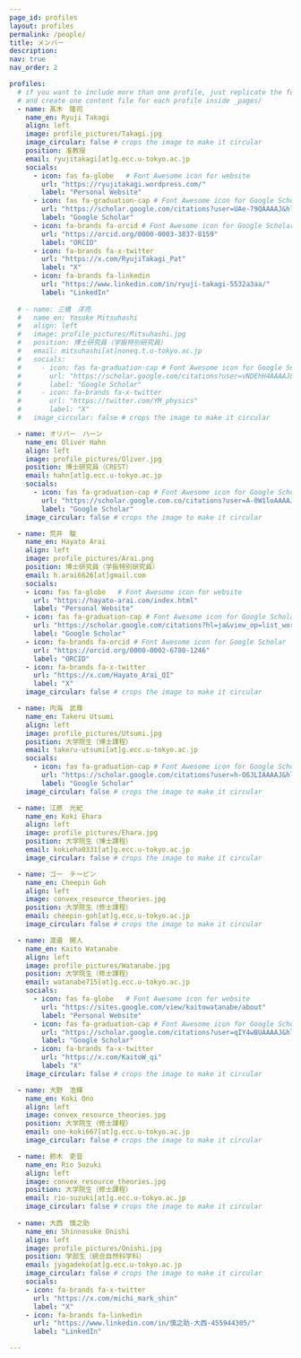 ```yaml
---
page_id: profiles
layout: profiles
permalink: /people/
title: メンバー
description: 
nav: true
nav_order: 2

profiles:
  # if you want to include more than one profile, just replicate the following block
  # and create one content file for each profile inside _pages/
  - name: 髙木　隆司
    name_en: Ryuji Takagi
    align: left
    image: profile_pictures/Takagi.jpg
    image_circular: false # crops the image to make it circular
    position: 准教授
    email: ryujitakagi[at]g.ecc.u-tokyo.ac.jp
    socials:
      - icon: fas fa-globe   # Font Awesome icon for website
        url: "https://ryujitakagi.wordpress.com/"
        label: "Personal Website"
      - icon: fas fa-graduation-cap # Font Awesome icon for Google Scholar
        url: "https://scholar.google.com/citations?user=UAe-79QAAAAJ&hl=ja"
        label: "Google Scholar"
      - icon: fa-brands fa-orcid # Font Awesome icon for Google Scholar
        url: "https://orcid.org/0000-0003-3837-8159"
        label: "ORCID"  
      - icon: fa-brands fa-x-twitter 
        url: "https://x.com/RyujiTakagi_Pat"
        label: "X"
      - icon: fa-brands fa-linkedin 
        url: "https://www.linkedin.com/in/ryuji-takagi-5532a3aa/"
        label: "LinkedIn"
  
  # - name: 三橋　洋亮
  #   name_en: Yosuke Mitsuhashi
  #   align: left
  #   image: profile_pictures/Mitsuhashi.jpg
  #   position: 博士研究員（学振特別研究員）
  #   email: mitsuhashi[at]noneq.t.u-tokyo.ac.jp
  #   socials:
  #     - icon: fas fa-graduation-cap # Font Awesome icon for Google Scholar
  #       url: "https://scholar.google.com/citations?user=vNDEhH4AAAAJ&hl=ja&oi=ao"
  #       label: "Google Scholar" 
  #     - icon: fa-brands fa-x-twitter 
  #       url: "https://twitter.com/YM_physics"
  #       label: "X"
  #   image_circular: false # crops the image to make it circular

  - name: オリバー　ハーン
    name_en: Oliver Hahn
    align: left
    image: profile_pictures/Oliver.jpg
    position: 博士研究員（CREST）
    email: hahn[at]g.ecc.u-tokyo.ac.jp
    socials:
      - icon: fas fa-graduation-cap # Font Awesome icon for Google Scholar
        url: "https://scholar.google.com.co/citations?user=A-0W1loAAAAJ&hl=en"
        label: "Google Scholar"
    image_circular: false # crops the image to make it circular

  - name: 荒井　駿
    name_en: Hayato Arai
    align: left
    image: profile_pictures/Arai.png
    position: 博士研究員（学振特別研究員）
    email: h.arai6626[at]gmail.com
    socials:
    - icon: fas fa-globe   # Font Awesome icon for website
      url: "https://hayato-arai.com/index.html"
      label: "Personal Website"
    - icon: fas fa-graduation-cap # Font Awesome icon for Google Scholar
      url: "https://scholar.google.com/citations?hl=ja&view_op=list_works&authuser=1&gmla=ANZ5fUNuz3re0Y4vEtiwvAjnmCW5dGgn4vdowHs_H30MCmncBf-BNZZbRoQg3Q8rOIwdbq3-S7DthqfLEKU_gHzUB8THYo6H4OKFoVRl6nsWrrk&user=yXIsnssAAAAJ"
      label: "Google Scholar"
    - icon: fa-brands fa-orcid # Font Awesome icon for Google Scholar
      url: "https://orcid.org/0000-0002-6780-1246"
      label: "ORCID"  
    - icon: fa-brands fa-x-twitter 
      url: "https://x.com/Hayato_Arai_QI"
      label: "X"
    image_circular: false # crops the image to make it circular

  - name: 内海　武尊
    name_en: Takeru Utsumi
    align: left
    image: profile_pictures/Utsumi.jpg
    position: 大学院生（博士課程）
    email: takeru-utsumi[at]g.ecc.u-tokyo.ac.jp
    socials:
      - icon: fas fa-graduation-cap # Font Awesome icon for Google Scholar
        url: "https://scholar.google.com/citations?user=h-O6JLIAAAAJ&hl=ja&oi=ao"
        label: "Google Scholar" 
    image_circular: false # crops the image to make it circular

  - name: 江原　光紀
    name_en: Koki Ehara
    align: left
    image: profile_pictures/Ehara.jpg
    position: 大学院生（博士課程）
    email: kokieha0331[at]g.ecc.u-tokyo.ac.jp
    image_circular: false # crops the image to make it circular

  - name: ゴー　チーピン
    name_en: Cheepin Goh
    align: left
    image: convex_resource_theories.jpg
    position: 大学院生（修士課程）
    email: cheepin-goh[at]g.ecc.u-tokyo.ac.jp
    image_circular: false # crops the image to make it circular

  - name: 渡邉　開人
    name_en: Kaito Watanabe
    align: left
    image: profile_pictures/Watanabe.jpg
    position: 大学院生（修士課程）
    email: watanabe715[at]g.ecc.u-tokyo.ac.jp
    socials:
      - icon: fas fa-globe   # Font Awesome icon for website
        url: "https://sites.google.com/view/kaitowatanabe/about"
        label: "Personal Website"
      - icon: fas fa-graduation-cap # Font Awesome icon for Google Scholar
        url: "https://scholar.google.com/citations?user=qIY4wBUAAAAJ&hl=ja&authuser=1&oi=ao"
        label: "Google Scholar"
      - icon: fa-brands fa-x-twitter 
        url: "https://x.com/KaitoW_qi"
        label: "X"
    image_circular: false # crops the image to make it circular

  - name: 大野　浩輝
    name_en: Koki Ono
    align: left
    image: convex_resource_theories.jpg
    position: 大学院生（修士課程）
    email: ono-koki667[at]g.ecc.u-tokyo.ac.jp
    image_circular: false # crops the image to make it circular

  - name: 鈴木　吏音
    name_en: Rio Suzuki
    align: left
    image: convex_resource_theories.jpg
    position: 大学院生（修士課程）
    email: rio-suzuki[at]g.ecc.u-tokyo.ac.jp
    image_circular: false # crops the image to make it circular
  
  - name: 大西　慎之助
    name_en: Shinnosuke Onishi
    align: left
    image: profile_pictures/Onishi.jpg
    position: 学部生（統合自然科学科）
    email: jyagadeko[at]g.ecc.u-tokyo.ac.jp
    image_circular: false # crops the image to make it circular
    socials:
    - icon: fa-brands fa-x-twitter 
      url: "https://x.com/michi_mark_shin"
      label: "X"
    - icon: fa-brands fa-linkedin 
      url: "https://www.linkedin.com/in/慎之助-大西-455944305/"
      label: "LinkedIn"

---
```


